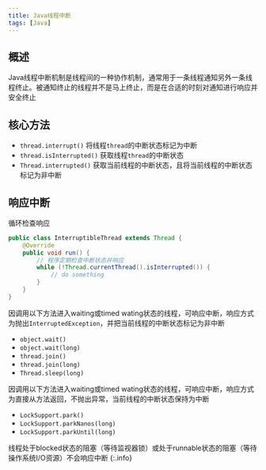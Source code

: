 ```yaml
---
title: Java线程中断
tags: [Java]
---
```


## 概述

Java线程中断机制是线程间的一种协作机制，通常用于一条线程通知另外一条线程终止。被通知终止的线程并不是马上终止，而是在合适的时刻对通知进行响应并安全终止

## 核心方法

* `thread.interrupt()` 将线程`thread`的中断状态标记为中断
* `thread.isInterrupted()` 获取线程`thread`的中断状态
* `Thread.interrupted()`  获取当前线程的中断状态，且将当前线程的中断状态标记为非中断

## 响应中断

循环检查响应

```java
public class InterruptibleThread extends Thread {  
    @Override  
    public void run() {  
        // 程序定期检查中断状态并响应
        while (!Thread.currentThread().isInterrupted()) {  
            // do something  
        }  
    }  
}
```

因调用以下方法进入waiting或timed wating状态的线程，可响应中断，响应方式为抛出`InterruptedException`，并把当前线程的中断状态标记为非中断

* `object.wait()`
* `object.wait(long)`
* `thread.join()`
* `thread.join(long)`
* `Thread.sleep(long)`

因调用以下方法进入waiting或timed wating状态的线程，可响应中断，响应方式为直接从方法返回，不抛出异常，当前线程的中断状态保持为中断

* `LockSupport.park()`
* `LockSupport.parkNanos(long)`
* `LockSupport.parkUntil(long)`

线程处于blocked状态的阻塞（等待监视器锁）或处于runnable状态的阻塞（等待操作系统I/O资源）不会响应中断
{:.info}